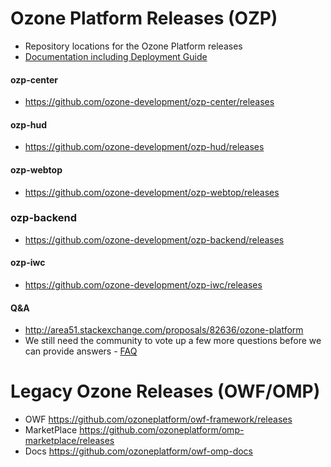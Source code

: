 # Ozone Platform Releases (OZP)
* Repository locations for the Ozone Platform releases
* [Documentation including Deployment Guide](https://github.com/ozone-development/ozp-documentation/tree/master/Documentation)

#### ozp-center
* https://github.com/ozone-development/ozp-center/releases

#### ozp-hud
* https://github.com/ozone-development/ozp-hud/releases

#### ozp-webtop
* https://github.com/ozone-development/ozp-webtop/releases

### ozp-backend
* https://github.com/ozone-development/ozp-backend/releases

#### ozp-iwc
* https://github.com/ozone-development/ozp-iwc/releases

#### Q&A
* http://area51.stackexchange.com/proposals/82636/ozone-platform
* We still need the community to vote up a few more questions before we can provide answers - [FAQ](http://area51.stackexchange.com/faq)

# Legacy Ozone Releases (OWF/OMP)
* OWF https://github.com/ozoneplatform/owf-framework/releases
* MarketPlace https://github.com/ozoneplatform/omp-marketplace/releases
* Docs https://github.com/ozoneplatform/owf-omp-docs
